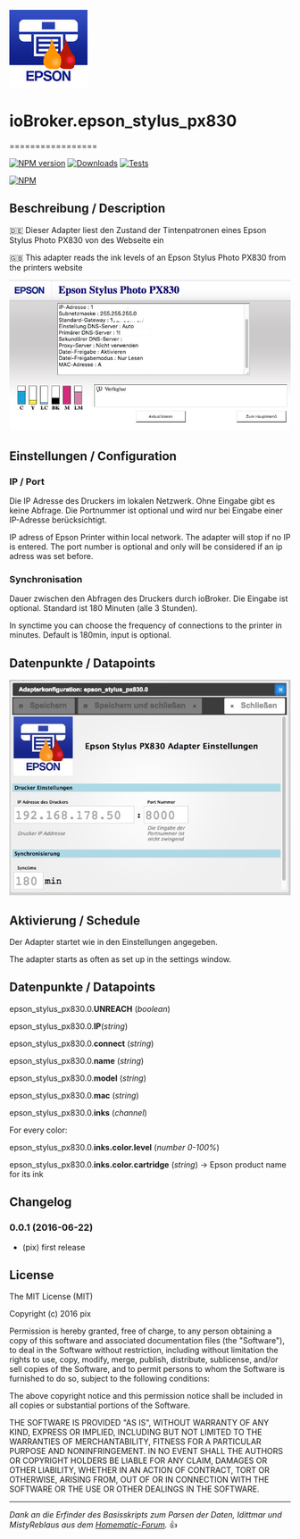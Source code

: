 ![Logo](admin/epson_stylus_px830.png)
# ioBroker.epson_stylus_px830
=================

[![NPM version](http://img.shields.io/npm/v/iobroker.epson_stylus_px830.svg)](https://www.npmjs.com/package/iobroker.epson_stylus_px830)
[![Downloads](https://img.shields.io/npm/dm/iobroker.epson_stylus_px830.svg)](https://www.npmjs.com/package/iobroker.epson_stylus_px830)
[![Tests](https://travis-ci.org/ioBroker/ioBroker.epson_stylus_px830.svg?branch=master)](https://travis-ci.org/ioBroker/ioBroker.epson_stylus_px830)

[![NPM](https://nodei.co/npm/iobroker.epson_stylus_px830.png?downloads=true)](https://nodei.co/npm/iobroker.epson_stylus_px830/)

## Beschreibung / Description
:de: Dieser Adapter liest den Zustand der Tintenpatronen eines Epson Stylus Photo PX830 von des Webseite ein

:uk: This adapter reads the ink levels of an Epson Stylus Photo PX830 from the printers website

![alt text](img/printer_website.png "Website of EPSON Stylus Photo PX830")

## Einstellungen / Configuration
### IP / Port
Die IP Adresse des Druckers im lokalen Netzwerk. Ohne Eingabe gibt es keine Abfrage. Die Portnummer ist optional und wird nur bei Eingabe einer IP-Adresse berücksichtigt.

IP adress of Epson Printer within local network. The adapter will stop if no IP is entered. The port number is optional and only will be considered if an ip adress was set before.

### Synchronisation
Dauer zwischen den Abfragen des Druckers durch ioBroker. Die Eingabe ist optional. Standard ist 180 Minuten (alle 3 Stunden).

In synctime you can choose the frequency of connections to the printer in minutes. Default is 180min, input is optional.

##  Datenpunkte / Datapoints
![alt text](img/epson_stylus_px830SettingScreenshot.jpg "Screenshot Settings")

## Aktivierung / Schedule
Der Adapter startet wie in den Einstellungen angegeben.

The adapter starts as often as set up in the settings window.

##  Datenpunkte / Datapoints

epson_stylus_px830.0.__UNREACH__ (*boolean*)

epson_stylus_px830.0.__IP__(*string*)

epson_stylus_px830.0.__connect__ (*string*)

epson_stylus_px830.0.__name__  (*string*)

epson_stylus_px830.0.__model__ (*string*)

epson_stylus_px830.0.__mac__ (*string*)

epson_stylus_px830.0.__inks__ (*channel*)

For every color:

epson_stylus_px830.0.__inks.color.level__ (*number 0-100%*)

epson_stylus_px830.0.__inks.color.cartridge__ (*string*) -> Epson product name for its ink


## Changelog
### 0.0.1 (2016-06-22)
* (pix) first release

## License

The MIT License (MIT)

Copyright (c) 2016 pix

Permission is hereby granted, free of charge, to any person obtaining a copy
of this software and associated documentation files (the "Software"), to deal
in the Software without restriction, including without limitation the rights
to use, copy, modify, merge, publish, distribute, sublicense, and/or sell
copies of the Software, and to permit persons to whom the Software is
furnished to do so, subject to the following conditions:

The above copyright notice and this permission notice shall be included in all
copies or substantial portions of the Software.

THE SOFTWARE IS PROVIDED "AS IS", WITHOUT WARRANTY OF ANY KIND, EXPRESS OR
IMPLIED, INCLUDING BUT NOT LIMITED TO THE WARRANTIES OF MERCHANTABILITY,
FITNESS FOR A PARTICULAR PURPOSE AND NONINFRINGEMENT. IN NO EVENT SHALL THE
AUTHORS OR COPYRIGHT HOLDERS BE LIABLE FOR ANY CLAIM, DAMAGES OR OTHER
LIABILITY, WHETHER IN AN ACTION OF CONTRACT, TORT OR OTHERWISE, ARISING FROM,
OUT OF OR IN CONNECTION WITH THE SOFTWARE OR THE USE OR OTHER DEALINGS IN THE
SOFTWARE.

---
*Dank an die Erfinder des Basisskripts zum Parsen der Daten, Idittmar und MistyReblaus aus dem [Homematic-Forum](http://homematic-forum.de/forum/viewtopic.php?f=31&t=25140).* :+1: 